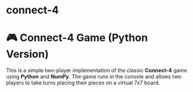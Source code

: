 # connect-4

# 🎮 Connect-4 Game (Python Version)

This is a simple two-player implementation of the classic **Connect-4** game using **Python** and **NumPy**. The game runs in the console and allows two players to take turns placing their pieces on a virtual 7x7 board.
